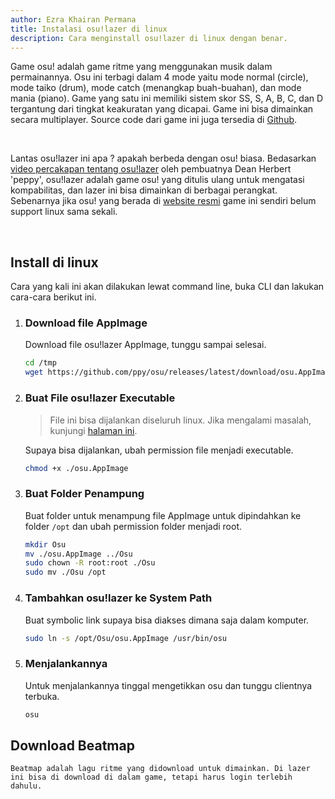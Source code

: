 ```yaml
---
author: Ezra Khairan Permana
title: Instalasi osu!lazer di linux
description: Cara menginstall osu!lazer di linux dengan benar.
---
```


Game osu! adalah game ritme yang menggunakan musik dalam permainannya. Osu ini terbagi dalam 4 mode yaitu mode normal (circle), mode taiko (drum), mode catch (menangkap buah-buahan), dan mode mania (piano). Game yang satu ini memiliki sistem skor SS, S, A, B, C, dan D tergantung dari tingkat keakuratan yang dicapai. Game ini bisa dimainkan secara multiplayer. Source code dari game ini juga tersedia di [Github](https://github.com/ppy/osu).

<br />

Lantas osu!lazer ini apa ? apakah berbeda dengan osu! biasa. Bedasarkan [video percakapan tentang osu!lazer](https://www.youtube.com/watch?v=Tsjx5SkHsfE) oleh pembuatnya Dean Herbert 'peppy', osu!lazer adalah game osu! yang ditulis ulang untuk mengatasi kompabilitas, dan lazer ini bisa dimainkan di berbagai perangkat. Sebenarnya jika osu! yang berada di [website resmi](https://osu.ppy.sh) game ini sendiri belum support linux sama sekali.

<br />

## Install di linux

Cara yang kali ini akan dilakukan lewat command line, buka CLI dan lakukan cara-cara berikut ini.

1. ### Download file AppImage

   Download file osu!lazer AppImage, tunggu sampai selesai.

   ```sh
   cd /tmp
   wget https://github.com/ppy/osu/releases/latest/download/osu.AppImage
   ```

2. ### Buat File osu!lazer Executable

   > File ini bisa dijalankan diseluruh linux. Jika mengalami masalah, kunjungi [halaman ini](https://docs.appimage.org/user-guide/troubleshooting/index.html).

   Supaya bisa dijalankan, ubah permission file menjadi executable.

   ```sh
   chmod +x ./osu.AppImage
   ```

3. ### Buat Folder Penampung

   Buat folder untuk menampung file AppImage untuk dipindahkan ke folder `/opt` dan ubah permission folder menjadi root.

   ```sh
   mkdir Osu
   mv ./osu.AppImage ../Osu
   sudo chown -R root:root ./Osu
   sudo mv ./Osu /opt
   ```

4. ### Tambahkan osu!lazer ke System Path

   Buat symbolic link supaya bisa diakses dimana saja dalam komputer.

   ```sh
   sudo ln -s /opt/Osu/osu.AppImage /usr/bin/osu
   ```

5. ### Menjalankannya

   Untuk menjalankannya tinggal mengetikkan osu dan tunggu clientnya terbuka.

   ```sh
   osu
   ```

## Download Beatmap

    Beatmap adalah lagu ritme yang didownload untuk dimainkan. Di lazer ini bisa di download di dalam game, tetapi harus login terlebih dahulu.

